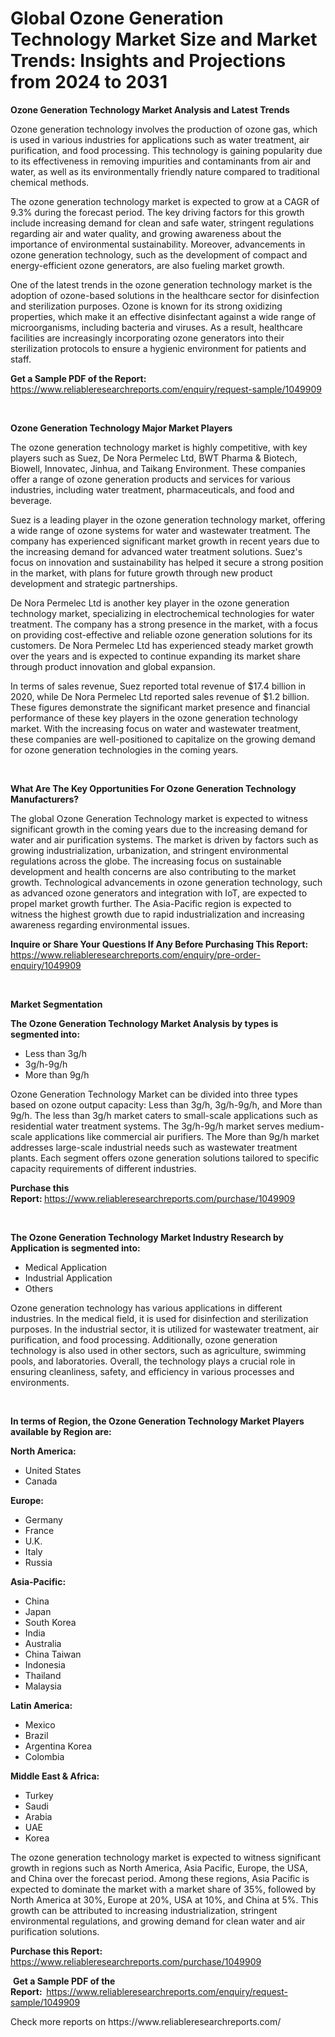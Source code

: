<p><h1>Global Ozone Generation Technology Market Size and Market Trends: Insights and Projections from 2024 to 2031</h1></p><p><strong>Ozone Generation Technology Market Analysis and Latest Trends</strong></p>
<p><p>Ozone generation technology involves the production of ozone gas, which is used in various industries for applications such as water treatment, air purification, and food processing. This technology is gaining popularity due to its effectiveness in removing impurities and contaminants from air and water, as well as its environmentally friendly nature compared to traditional chemical methods.</p><p>The ozone generation technology market is expected to grow at a CAGR of 9.3% during the forecast period. The key driving factors for this growth include increasing demand for clean and safe water, stringent regulations regarding air and water quality, and growing awareness about the importance of environmental sustainability. Moreover, advancements in ozone generation technology, such as the development of compact and energy-efficient ozone generators, are also fueling market growth.</p><p>One of the latest trends in the ozone generation technology market is the adoption of ozone-based solutions in the healthcare sector for disinfection and sterilization purposes. Ozone is known for its strong oxidizing properties, which make it an effective disinfectant against a wide range of microorganisms, including bacteria and viruses. As a result, healthcare facilities are increasingly incorporating ozone generators into their sterilization protocols to ensure a hygienic environment for patients and staff.</p></p>
<p><strong>Get a Sample PDF of the Report:&nbsp;</strong> <a href="https://www.reliableresearchreports.com/enquiry/request-sample/1049909">https://www.reliableresearchreports.com/enquiry/request-sample/1049909</a></p>
<p>&nbsp;</p>
<p><strong>Ozone Generation Technology Major Market Players</strong></p>
<p><p>The ozone generation technology market is highly competitive, with key players such as Suez, De Nora Permelec Ltd, BWT Pharma & Biotech, Biowell, Innovatec, Jinhua, and Taikang Environment. These companies offer a range of ozone generation products and services for various industries, including water treatment, pharmaceuticals, and food and beverage.</p><p>Suez is a leading player in the ozone generation technology market, offering a wide range of ozone systems for water and wastewater treatment. The company has experienced significant market growth in recent years due to the increasing demand for advanced water treatment solutions. Suez's focus on innovation and sustainability has helped it secure a strong position in the market, with plans for future growth through new product development and strategic partnerships.</p><p>De Nora Permelec Ltd is another key player in the ozone generation technology market, specializing in electrochemical technologies for water treatment. The company has a strong presence in the market, with a focus on providing cost-effective and reliable ozone generation solutions for its customers. De Nora Permelec Ltd has experienced steady market growth over the years and is expected to continue expanding its market share through product innovation and global expansion.</p><p>In terms of sales revenue, Suez reported total revenue of $17.4 billion in 2020, while De Nora Permelec Ltd reported sales revenue of $1.2 billion. These figures demonstrate the significant market presence and financial performance of these key players in the ozone generation technology market. With the increasing focus on water and wastewater treatment, these companies are well-positioned to capitalize on the growing demand for ozone generation technologies in the coming years.</p></p>
<p>&nbsp;</p>
<p><strong>What Are The Key Opportunities For Ozone Generation Technology Manufacturers?</strong></p>
<p><p>The global Ozone Generation Technology market is expected to witness significant growth in the coming years due to the increasing demand for water and air purification systems. The market is driven by factors such as growing industrialization, urbanization, and stringent environmental regulations across the globe. The increasing focus on sustainable development and health concerns are also contributing to the market growth. Technological advancements in ozone generation technology, such as advanced ozone generators and integration with IoT, are expected to propel market growth further. The Asia-Pacific region is expected to witness the highest growth due to rapid industrialization and increasing awareness regarding environmental issues.</p></p>
<p><strong>Inquire or Share Your Questions If Any Before Purchasing This Report:</strong> <a href="https://www.reliableresearchreports.com/enquiry/pre-order-enquiry/1049909">https://www.reliableresearchreports.com/enquiry/pre-order-enquiry/1049909</a></p>
<p>&nbsp;</p>
<p><strong>Market Segmentation</strong></p>
<p><strong>The Ozone Generation Technology Market Analysis by types is segmented into:</strong></p>
<p><ul><li>Less than 3g/h</li><li>3g/h-9g/h</li><li>More than 9g/h</li></ul></p>
<p><p>Ozone Generation Technology Market can be divided into three types based on ozone output capacity: Less than 3g/h, 3g/h-9g/h, and More than 9g/h. The less than 3g/h market caters to small-scale applications such as residential water treatment systems. The 3g/h-9g/h market serves medium-scale applications like commercial air purifiers. The More than 9g/h market addresses large-scale industrial needs such as wastewater treatment plants. Each segment offers ozone generation solutions tailored to specific capacity requirements of different industries.</p></p>
<p><strong>Purchase this Report:&nbsp;</strong><a href="https://www.reliableresearchreports.com/purchase/1049909">https://www.reliableresearchreports.com/purchase/1049909</a></p>
<p>&nbsp;</p>
<p><strong>The Ozone Generation Technology Market Industry Research by Application is segmented into:</strong></p>
<p><ul><li>Medical Application</li><li>Industrial Application</li><li>Others</li></ul></p>
<p><p>Ozone generation technology has various applications in different industries. In the medical field, it is used for disinfection and sterilization purposes. In the industrial sector, it is utilized for wastewater treatment, air purification, and food processing. Additionally, ozone generation technology is also used in other sectors, such as agriculture, swimming pools, and laboratories. Overall, the technology plays a crucial role in ensuring cleanliness, safety, and efficiency in various processes and environments.</p></p>
<p>&nbsp;</p>
<p><strong>In terms of Region, the Ozone Generation Technology Market Players available by Region are:</strong></p>
<p>
    <p> <strong> North America: </strong>
        <ul>
            <li>United States</li>
            <li>Canada</li>
        </ul>
        </p> 
    <p> <strong> Europe: </strong>
        <ul>
            <li>Germany</li>
            <li>France</li>
            <li>U.K.</li>
            <li>Italy</li>
            <li>Russia</li>
        </ul>
        </p> 
    <p> <strong> Asia-Pacific: </strong>
        <ul>
            <li>China</li>
            <li>Japan</li>
            <li>South Korea</li>
            <li>India</li>
            <li>Australia</li>
            <li>China Taiwan</li>
            <li>Indonesia</li>
            <li>Thailand</li>
            <li>Malaysia</li>
        </ul>
        </p> 
    <p> <strong> Latin America: </strong>
        <ul>
            <li>Mexico</li>
            <li>Brazil</li>
            <li>Argentina Korea</li>
            <li>Colombia</li>
        </ul>
        </p> 
    <p> <strong> Middle East & Africa: </strong>
        <ul>
            <li>Turkey</li>
            <li>Saudi</li>
            <li>Arabia</li>
            <li>UAE</li>
            <li>Korea</li>
        </ul>
    </p>
    </p>
<p><p>The ozone generation technology market is expected to witness significant growth in regions such as North America, Asia Pacific, Europe, the USA, and China over the forecast period. Among these regions, Asia Pacific is expected to dominate the market with a market share of 35%, followed by North America at 30%, Europe at 20%, USA at 10%, and China at 5%. This growth can be attributed to increasing industrialization, stringent environmental regulations, and growing demand for clean water and air purification solutions.</p></p>
<p><strong>Purchase this Report: </strong><a href="https://www.reliableresearchreports.com/purchase/1049909">https://www.reliableresearchreports.com/purchase/1049909</a></p>
<p>&nbsp;<strong>Get a Sample PDF of the Report:&nbsp;&nbsp;</strong><a href="https://www.reliableresearchreports.com/enquiry/request-sample/1049909">https://www.reliableresearchreports.com/enquiry/request-sample/1049909</a></p>
<p><strong></strong></p>
<p>Check more reports on https://www.reliableresearchreports.com/</p>